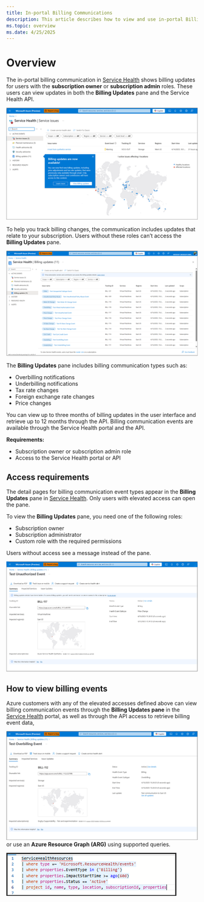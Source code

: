 ```yaml
---
title: In-portal Billing Communications
description: This article describes how to view and use in-portal Billing communications
ms.topic: overview
ms.date: 4/25/2025
---
```


# Overview

The in-portal billing communication in [Service Health](service-health-overview.md) shows billing updates for users with the **subscription owner** or **subscription admin** roles. These users can view updates in both the **Billing Updates** pane and the Service Health API.

![Screenshot of in-portal billing main pane.](./media/billing-elevated-access/in-portal-billing-main.png "In-portal billing main pane.")

To help you track billing changes, the communication includes updates that relate to your subscription. Users without these roles can’t access the **Billing Updates** pane.

![Screenshot of in-portal billing main pane with more information.](./media/billing-elevated-access/in-portal-billing-2.png "Billing communication events.")

The **Billing Updates** pane includes billing communication types such as:

- Overbilling notifications
- Underbilling notifications
- Tax rate changes
- Foreign exchange rate changes
- Price changes

You can view up to three months of billing updates in the user interface and retrieve up to 12 months through the API. Billing communication events are available through the Service Health portal and the API.

**Requirements:**

- Subscription owner or subscription admin role
- Access to the Service Health portal or API



## Access requirements

The detail pages for billing communication event types appear in the **Billing Updates** pane in [Service Health](service-health-overview.md). Only users with elevated access can open the pane.

To view the **Billing Updates** pane, you need one of the following roles:

- Subscription owner
- Subscription administrator
- Custom role with the required permissions

Users without access see a message instead of the pane.

![Screenshot of no in-portal billing access.](./media/billing-elevated-access/in-portal-billing-access.png "No access to billing event details.")

## How to view billing events

Azure customers with any of the elevated accesses defined above can view billing communication events through the **Billing Updates pane**  in the [Service Health](service-health-overview.md) portal, as well as through the API access to retrieve billing event data,
  
  ![Screenshot of the in-portal billing details.](./media/billing-elevated-access/in-portal-billing-details.png "Billing event details.")
or use an **Azure Resource Graph (ARG)** using supported queries.
  
  ![Screenshot of the in-portal billing argument query.](./media/billing-elevated-access/in-portal-billing-azure-resource-graph-query.png "sample azure graph query.")
